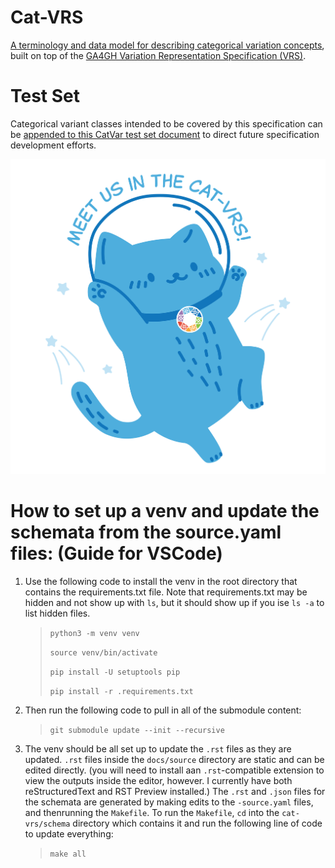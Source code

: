 # Cat-VRS

[A terminology and data model for describing categorical variation concepts](https://vrsatile.readthedocs.io/en/latest/catvars/index.html), built on top of the
[GA4GH Variation Representation Specification (VRS)](https://vrs.ga4gh.org).

# Test Set

Categorical variant classes intended to be covered by this specification can be [appended to this CatVar test set document](https://docs.google.com/document/d/1aV-SqxdmuRN_EKvafzTSe0GoGC9yOzPsjrdWE0LXqYc/edit) to direct future specification development efforts.


![image](docs/source/images/cat-vrs-transparent-bg.png)


# How to set up a venv and update the schemata from the source.yaml files: (Guide for VSCode)

1. Use the following code to install the venv in the root directory that contains the requirements.txt file.  Note that requirements.txt may be hidden and not show up with `ls`, but it should show up if you ise `ls -a` to list hidden files.
    > `python3 -m venv venv`
    >
    > `source venv/bin/activate`
    >
    > `pip install -U setuptools pip`
    >
    > `pip install -r .requirements.txt`
2. Then run the following code to pull in all of the submodule content:
    > `git submodule update --init --recursive`
3. The venv should be all set up to update the `.rst` files as they are updated. `.rst` files inside the `docs/source` directory are static and can be edited directly.  (you will need to install aan `.rst`-compatible extension to view the outputs inside the editor, however.  I currently have both reStructuredText and RST Preview installed.) The `.rst` and `.json` files for the schemata are generated by making edits to the `-source.yaml` files, and thenrunning the `Makefile`.  To run the `Makefile`, `cd` into the `cat-vrs/schema` directory which contains it and run the following line of code to update everything:
    > `make all` 